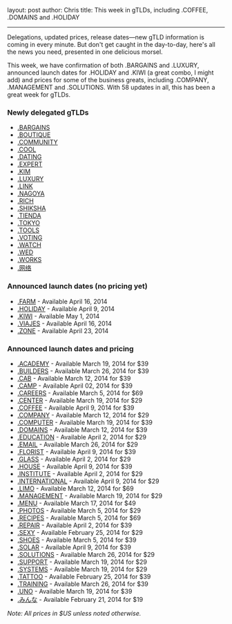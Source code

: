 layout: post
author: Chris
title: This week in gTLDs, including .COFFEE, .DOMAINS and .HOLIDAY

----

<!-- excerpt -->

Delegations, updated prices, release dates—new gTLD information is coming in every minute. But don't get caught in the day-to-day, here's all the news you need, presented in one delicious morsel.

This week, we have confirmation of both .BARGAINS and .LUXURY, announced launch dates for .HOLIDAY and .KIWI (a great combo, I might add) and prices for some of the business greats, including .COMPANY, .MANAGEMENT and .SOLUTIONS. With 58 updates in all, this has been a great week for gTLDs.

<!-- /excerpt -->

### Newly delegated gTLDs

+ [.BARGAINS](https://iwantmyname.com/domains/dot-bargains)
+ [.BOUTIQUE](https://iwantmyname.com/domains/dot-boutique)
+ [.COMMUNITY](https://iwantmyname.com/domains/dot-community)
+ [.COOL](https://iwantmyname.com/domains/dot-cool)
+ [.DATING](https://iwantmyname.com/domains/dot-dating)
+ [.EXPERT](https://iwantmyname.com/domains/dot-expert)
+ [.KIM](https://iwantmyname.com/domains/dot-kim)
+ [.LUXURY](https://iwantmyname.com/domains/dot-luxury)
+ [.LINK](https://iwantmyname.com/domains/dot-link)
+ [.NAGOYA](https://iwantmyname.com/domains/dot-nagoya)
+ [.RICH](https://iwantmyname.com/domains/dot-rich)
+ [.SHIKSHA](https://iwantmyname.com/domains/dot-shiksha)
+ [.TIENDA](https://iwantmyname.com/domains/dot-tienda)
+ [.TOKYO](https://iwantmyname.com/domains/dot-tokyo)
+ [.TOOLS](https://iwantmyname.com/domains/dot-tools)
+ [.VOTING](https://iwantmyname.com/domains/dot-voting)
+ [.WATCH](https://iwantmyname.com/domains/dot-watch)
+ [.WED](https://iwantmyname.com/domains/dot-wed)
+ [.WORKS](https://iwantmyname.com/domains/dot-works)
+ [.网络](https://iwantmyname.com/domains/dot-网络)

### Announced launch dates (no pricing yet)

+ [.FARM](https://iwantmyname.com/domains/dot-farm) - Available April 16, 2014
+ [.HOLIDAY](https://iwantmyname.com/domains/dot-holiday) - Available April 9, 2014
+ [.KIWI](https://iwantmyname.com/domains/dot-kiwi) - Available May 1, 2014
+ [.VIAJES](https://iwantmyname.com/domains/dot-viajes) - Available April 16, 2014
+ [.ZONE](https://iwantmyname.com/domains/dot-zone) - Available April 23, 2014

### Announced launch dates and pricing

+ [.ACADEMY](https://iwantmyname.com/domains/dot-academy) - Available March 19, 2014 for $39
+ [.BUILDERS](https://iwantmyname.com/domains/dot-builders) - Available March 26, 2014 for $39
+ [.CAB](https://iwantmyname.com/domains/dot-cab) - Available March 12, 2014 for $39
+ [.CAMP](https://iwantmyname.com/domains/dot-camp) - Available April 02, 2014 for $39
+ [.CAREERS](https://iwantmyname.com/domains/dot-careers) - Available March 5, 2014 for $69 
+ [.CENTER](https://iwantmyname.com/domains/dot-center) - Available March 19, 2014 for $29
+ [.COFFEE](https://iwantmyname.com/domains/dot-coffee) - Available April 9, 2014 for $39
+ [.COMPANY](https://iwantmyname.com/domains/dot-company) - Available March 12, 2014 for $29
+ [.COMPUTER](https://iwantmyname.com/domains/dot-computer) - Available March 19, 2014 for $39
+ [.DOMAINS](https://iwantmyname.com/domains/dot-domains) - Available March 12, 2014 for $39
+ [.EDUCATION](https://iwantmyname.com/domains/dot-education) - Available April 2, 2014 for $29
+ [.EMAIL](https://iwantmyname.com/domains/dot-email) - Available March 26, 2014 for $29
+ [.FLORIST](https://iwantmyname.com/domains/dot-florist) - Available April 9, 2014 for $39
+ [.GLASS](https://iwantmyname.com/domains/dot-glass) - Available April 2, 2014 for $29
+ [.HOUSE](https://iwantmyname.com/domains/dot-house) - Available April 9, 2014 for $39
+ [.INSTITUTE](https://iwantmyname.com/domains/dot-institute) - Available April 2, 2014 for $29
+ [.INTERNATIONAL](https://iwantmyname.com/domains/dot-international) - Available April 9, 2014 for $29
+ [.LIMO](https://iwantmyname.com/domains/dot-limo) - Available March 12, 2014 for $69
+ [.MANAGEMENT](https://iwantmyname.com/domains/dot-management) - Available March 19, 2014 for $29
+ [.MENU](https://iwantmyname.com/domains/dot-menu) - Available March 17, 2014 for $49
+ [.PHOTOS](https://iwantmyname.com/domains/dot-photos) - Available March 5, 2014 for $29
+ [.RECIPES](https://iwantmyname.com/domains/dot-recipes) - Available March 5, 2014 for $69
+ [.REPAIR](https://iwantmyname.com/domains/dot-repair) - Available April 2, 2014 for $39
+ [.SEXY](https://iwantmyname.com/domains/dot-sexy) - Available February 25, 2014 for $29
+ [.SHOES](https://iwantmyname.com/domains/dot-shoes) - Available March 5, 2014 for $39
+ [.SOLAR](https://iwantmyname.com/domains/dot-solar) - Available April 9, 2014 for $39
+ [.SOLUTIONS](https://iwantmyname.com/domains/dot-solutions) - Available March 26, 2014 for $29
+ [.SUPPORT](https://iwantmyname.com/domains/dot-support) - Available March 19, 2014 for $29
+ [.SYSTEMS](https://iwantmyname.com/domains/dot-systems) - Available March 19, 2014 for $29
+ [.TATTOO](https://iwantmyname.com/domains/dot-tattoo) - Available February 25, 2014 for $39
+ [.TRAINING](https://iwantmyname.com/domains/dot-training) - Available March 26, 2014 for $39
+ [.UNO](https://iwantmyname.com/domains/dot-uno) - Available March 19, 2014 for $39
+ [.みんな](https://iwantmyname.com/domains/dot-みんな) - Available February 21, 2014 for $19

*Note: All prices in $US unless noted otherwise.*
